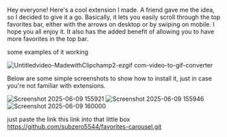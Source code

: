 Hey everyone! Here's a cool extension I made. A friend gave me the idea, so I decided to give it a go. Basically, it lets you easily scroll through the top favorites bar, either with the arrows on desktop or by swiping on mobile. I hope you all enjoy it. It also has the added benefit of allowing you to have more favorites in the top bar.

some examples of it working

![Untitledvideo-MadewithClipchamp2-ezgif com-video-to-gif-converter](https://github.com/user-attachments/assets/4270576b-e5d6-47e4-9a23-d7231f6779f4)


Below are some simple screenshots to show how to install it, just in case you're not familiar with extensions.


![Screenshot 2025-06-09 155921](https://github.com/user-attachments/assets/ef09edcf-d708-4449-b625-590f29b82090)
![Screenshot 2025-06-09 155946](https://github.com/user-attachments/assets/3457a428-8f53-4675-bb33-437b863ae398)
![Screenshot 2025-06-09 160000](https://github.com/user-attachments/assets/71b961d0-63b3-4d45-950e-a3266c6b837b)

just paste the link this link into that little box https://github.com/subzero5544/favorites-carousel.git
